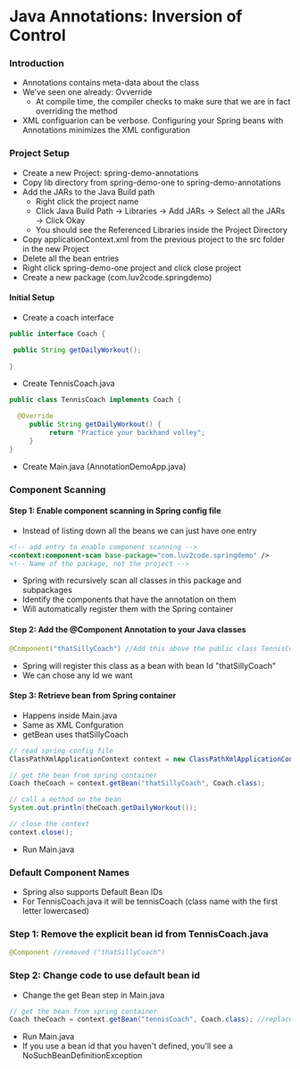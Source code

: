 # Java Annotations: Inversion of Control

### Introduction
* Annotations contains meta-data about the class
* We've seen one already: Ovverride
  * At compile time, the compiler checks to make sure that we are in fact overriding the method
* XML configuarion can be verbose. Configuring your Spring beans with Annotations minimizes the XML configuration

### Project Setup
* Create a new Project: spring-demo-annotations
* Copy lib directory from spring-demo-one to spring-demo-annotations
* Add the JARs to the Java Build path
  * Right click the project name
  * Click Java Build Path -> Libraries -> Add JARs -> Select all the JARs -> Click Okay
  * You should see the Referenced Libraries inside the Project Directory
* Copy applicationContext.xml from the previous project to the src folder in the new Project
* Delete all the bean entries
* Right click spring-demo-one project and click close project
* Create a new package (com.luv2code.springdemo)

#### Initial Setup
* Create a coach interface
```java
public interface Coach {

 public String getDailyWorkout();
	
}
```
* Create TennisCoach.java
```java
public class TennisCoach implements Coach {

  @Override
	 public String getDailyWorkout() {
		  return "Practice your backhand volley";
	 }
}
```
* Create Main.java (AnnotationDemoApp.java)

### Component Scanning

#### Step 1: Enable component scanning in Spring config file
* Instead of listing down all the beans we can just have one entry
```xml
<!-- add entry to enable component scanning -->
<context:component-scan base-package="com.luv2code.springdemo" />
<!-- Name of the package, not the project -->
```
* Spring with recursively scan all classes in this package and subpackages
* Identify the components that have the annotation on them
* Will automatically register them with the Spring container

#### Step 2: Add the @Component Annotation to your Java classes 
```java
@Component("thatSillyCoach") //Add this above the public class TennisCoach implements line
```
* Spring will register this class as a bean with bean Id "thatSillyCoach"
* We can chose any Id we want

#### Step 3: Retrieve bean from Spring container
* Happens inside Main.java
* Same as XML Confguration
* getBean uses thatSillyCoach
```java
// read spring config file
ClassPathXmlApplicationContext context = new ClassPathXmlApplicationContext("applicationContext.xml");

// get the bean from spring container
Coach theCoach = context.getBean("thatSillyCoach", Coach.class);

// call a method on the bean
System.out.println(theCoach.getDailyWorkout());

// close the context
context.close();
```
* Run Main.java

### Default Component Names
* Spring also supports Default Bean IDs
* For TennisCoach.java it will be tennisCoach (class name with the first letter lowercased)

### Step 1: Remove the explicit bean id from TennisCoach.java
```java
@Component //removed ("thatSillyCoach")
```

### Step 2: Change code to use default bean id
* Change the get Bean step in Main.java
```java
// get the bean from spring container
Coach theCoach = context.getBean("tennisCoach", Coach.class); //replaced "thatSillyCoach" with "tennisCoach"
```
* Run Main.java
* If you use a bean id that you haven't defined, you'll see a NoSuchBeanDefinitionException
